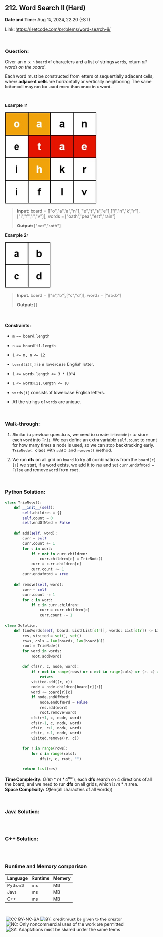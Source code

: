 ## 212. Word Search II (Hard)
**Date and Time:** Aug 14, 2024, 22:20 (EST)

Link: https://leetcode.com/problems/word-search-ii/

<br>

### Question:
Given an `m x n` `board` of characters and a list of strings `words`, return _all words on the board_.

Each word must be constructed from letters of sequentially adjacent cells, where **adjacent cells** are horizontally or vertically neighboring. The same letter cell may not be used more than once in a word.

<br>

**Example 1:**

<img src="../images/212_1.jpg" width=300>

> **Input:** board = [["o","a","a","n"],["e","t","a","e"],["i","h","k","r"],["i","f","l","v"]], words = ["oath","pea","eat","rain"]
> 
> **Output:** ["eat","oath"]

**Example 2:**

<img src="../images/212_2.jpg" width=150>

> **Input:** board = [["a","b"],["c","d"]], words = ["abcb"]
> 
> **Output:** []

<br>

#### Constraints:
* `m == board.length`

* `n == board[i].length`

* `1 <= m, n <= 12`

* `board[i][j]` is a lowercase English letter.

* `1 <= words.length <= 3 * 10^4`

* `1 <= words[i].length <= 10`

* `words[i]` consists of lowercase English letters.

* All the strings of `words` are unique.

<br>

### Walk-through: 
1. Similar to previous questions, we need to create `TrieNode()` to store each `word` into `Trie`. We can define an extra variable `self.count` to count for how many times a node is used, so we can stop backtracking early. `TrieNode()` class with `add()` and `remove()` method.

2. We run **dfs** on all grid on `board` to try all combinations from the `board[r][c]` we start, if a word exists, we add it to `res` and set `curr.endOfWord = False` and remove `word` from `root`.

<br>

### Python Solution:
```python
class TrieNode():
    def __init__(self):
        self.children = {}
        self.count = 0
        self.endOfWord = False

    def add(self, word):
        curr = self
        curr.count += 1
        for c in word:
            if c not in curr.children:
                curr.children[c] = TrieNode()
            curr = curr.children[c]
            curr.count += 1
        curr.endOfWord = True

    def remove(self, word):
        curr = self
        curr.count -= 1
        for c in word:
            if c in curr.children:
                curr = curr.children[c]
                curr.count -= 1

class Solution:
    def findWords(self, board: List[List[str]], words: List[str]) -> List[str]:
        res, visited = set(), set()
        rows, cols = len(board), len(board[0])
        root = TrieNode()
        for word in words:
            root.add(word)

        def dfs(r, c, node, word):
            if r not in range(rows) or c not in range(cols) or (r, c) in visited or board[r][c] not in node.children or node.children[board[r][c]].count < 1:
                return
            visited.add((r, c))
            node = node.children[board[r][c]]
            word += board[r][c]
            if node.endOfWord:
                node.endOfWord = False
                res.add(word)
                root.remove(word)
            dfs(r+1, c, node, word)
            dfs(r-1, c, node, word)
            dfs(r, c+1, node, word)
            dfs(r, c-1, node, word)
            visited.remove((r, c))

        for r in range(rows):
            for c in range(cols):
                dfs(r, c, root, "")
        
        return list(res)
```
**Time Complexity:** $O((m * n) * 4^{m n})$, each **dfs** search on 4 directions of all the board, and we need to run **dfs** on all grids, which is $m * n$ area. <br>
**Space Complexity:** $O(\text{len(all characters of all words)})$

<br>

### Java Solution:
```java

```

<br>

### C++ Solution:
```cpp

```

<br>

### Runtime and Memory comparison
|Language|Runtime|Memory|
|---|---|---|
|Python3| ms| MB|
|Java   | ms| MB|
|C++    | ms| MB|

<br>

<img style="height:22px!important;margin-left:3px;vertical-align:text-bottom;" src="https://mirrors.creativecommons.org/presskit/icons/cc.svg?ref=chooser-v1" alt="CC BY-NC-SA" title="CC BY-NC-SA"><img style="height:22px!important;margin-left:3px;vertical-align:text-bottom;" src="https://mirrors.creativecommons.org/presskit/icons/by.svg?ref=chooser-v1" alt="BY: credit must be given to the creator" title="BY: credit must be given to the creator"><img style="height:22px!important;margin-left:3px;vertical-align:text-bottom;" src="https://mirrors.creativecommons.org/presskit/icons/nc.svg?ref=chooser-v1" alt="NC: Only noncommercial uses of the work are permitted" title="NC: Only noncommercial uses of the work are permitted"><img style="height:22px!important;margin-left:3px;vertical-align:text-bottom;" src="https://mirrors.creativecommons.org/presskit/icons/sa.svg?ref=chooser-v1" alt="SA: Adaptations must be shared under the same terms" title="SA: Adaptations must be shared under the same terms">